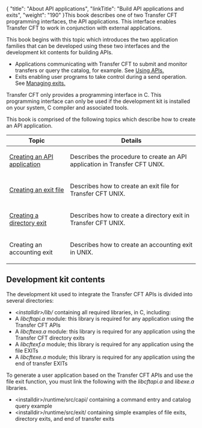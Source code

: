 {
    "title": "About  API applications",
    "linkTitle": "Build API applications and exits",
    "weight": "190"
}This book describes one of two <span class="mc-variable axway_variables.Component_Short_Name variable">Transfer CFT</span> programming interfaces,
the API applications. This interface enables <span class="mc-variable axway_variables.Component_Short_Name variable">Transfer CFT</span> to work in conjunction
with external applications.

This book begins with this topic
which introduces the two application families that can be developed using
these two interfaces and the development kit contents for building APIs.

-   Applications communicating
    with <span class="mc-variable axway_variables.Component_Short_Name variable">Transfer CFT</span> to submit and monitor transfers or query the catalog,
    for example. See [Using APIs.](https://docs.axway.com/bundle/TransferCFT_38_UsersGuide_allOS_en_HTML5/page/Content/Prog/API/Using_APIs.htm)
-   Exits enabling
    user programs to take control during a send operation. See [Managing
    exits.](https://docs.axway.com/bundle/TransferCFT_38_UsersGuide_allOS_en_HTML5/page/Content/Prog/Exits/Managing_exits.htm)

<span class="mc-variable axway_variables.Component_Short_Name variable">Transfer CFT</span> only provides a programming interface in C. This programming
interface can only be used if the development kit is installed on your
system, C compiler and associated tools.

This book is comprised of the following topics which describe how to
create an API application.

<table>
   <thead>
      <tr>
<th class="HeadE-Column1-Header1">Topic         </th>
<th class="HeadD-Column1-Header1">Details         </th>
      </tr>
   </thead>
   <tbody>
      <tr>
         <td><p><a href="creating_an_api_application">Creating an API
application</a></p>         </td>
         <td><p>Describes the procedure to create an API application in
<span class="mc-variable axway_variables.Component_Short_Name variable">Transfer CFT</span> UNIX.</p>         </td>
      </tr>
      <tr>
         <td><p><a href="creating_an_exit_file">Creating an exit file</a></p>         </td>
         <td><p>Describes how to create an exit file for <span class="mc-variable axway_variables.Component_Short_Name variable">Transfer CFT</span> UNIX.</p>         </td>
      </tr>
      <tr>
         <td><p><a href="creating_a_directory_exit">Creating a directory
exit</a></p>         </td>
         <td><p>Describes how to create a directory exit in <span class="mc-variable axway_variables.Component_Short_Name variable">Transfer CFT</span>
UNIX.</p>         </td>
      </tr>
      <tr>
         <td><p>Creating an accounting
exit</p>         </td>
         <td><p>Describes how to create an accounting exit in UNIX.</p>         </td>
      </tr>
   </tbody>
</table>

<span id="Development_kit_contents"></span>

## Development kit contents

The development kit used to integrate the <span class="mc-variable axway_variables.Component_Short_Name variable">Transfer CFT</span> APIs is divided
into several directories:

-   *&lt;installdir>/lib/*
    containing all required libraries, in C, including:
-   A *libcftapi.a*
    module: this library is required for any application using the Transfer
    CFT APIs
-   A *libcftexa.a*
    module: this library is required for any application using the Transfer
    CFT directory exits
-   A *libcftexf.a*
    module; this library is required for any application using the file EXITs
-   A *libcftexe.a*
    module; this library is required for any application using the end of
    transfer EXITs

To generate a user application based on the <span class="mc-variable axway_variables.Component_Short_Name variable">Transfer CFT</span> APIs and use
the file exit function, you must link the following with the *libcftapi.a* and *libexe.a* libraries.

-   &lt;installdir>/runtime/src/capi/ containing
    a command entry and catalog query example
-   &lt;installdir>/runtime/src/exit/ containing
    simple examples of file exits, directory exits, and end
    of transfer exits
